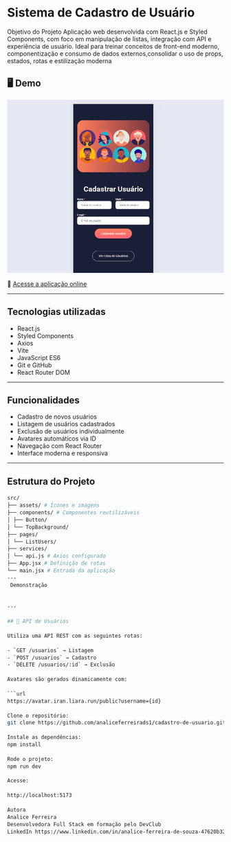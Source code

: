 
# Sistema de  Cadastro de Usuário 

Objetivo do Projeto
Aplicação web desenvolvida com React.js e Styled Components, com foco em manipulação de listas, integração com API e experiência de usuário. 
Ideal para treinar conceitos de front-end moderno, componentização e consumo de dados externos,consolidar o uso de props, estados, rotas e estilização moderna


## 🖥️ Demo

![Demonstração do projeto](./src/assets/cadastro-de-usuarios.gif)

🔗
[Acesse a aplicação online](https://cadastro-de-usuario-v25r.vercel.app)

---

##  Tecnologias utilizadas

- React.js  
- Styled Components 
- Axios
- Vite 
- JavaScript ES6  
- Git e GitHub
- React Router DOM  

---


## Funcionalidades

-  Cadastro de novos usuários  
-  Listagem de usuários cadastrados  
-  Exclusão de usuários individualmente  
-  Avatares automáticos via ID  
-  Navegação com React Router  
-  Interface moderna e responsiva 

---

## Estrutura do Projeto

```bash
src/
├── assets/ # Ícones e imagens
├── components/ # Componentes reutilizáveis
│ ├── Button/
│ └── TopBackground/
├── pages/
│ └── ListUsers/
├── services/
│ └── api.js # Axios configurado
├── App.jsx # Definição de rotas
└── main.jsx # Entrada da aplicação
---
 Demonstração


---

## 🔗 API de Usuários

Utiliza uma API REST com as seguintes rotas:

- `GET /usuarios` → Listagem  
- `POST /usuarios` → Cadastro  
- `DELETE /usuarios/:id` → Exclusão  

Avatares são gerados dinamicamente com:

```url
https://avatar.iran.liara.run/public?username={id}

Clone o repositório:
git clone https://github.com/analiceferreirads1/cadastro-de-usuario.git

Instale as dependências:
npm install

Rode o projeto:
npm run dev

Acesse:

http://localhost:5173

Autora
Analice Ferreira
Desenvolvedora Full Stack em formação pelo DevClub
LinkedIn https://www.linkedin.com/in/analice-ferreira-de-souza-47620b32b/| GitHub https://github.com/analiceferreirads1